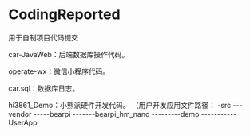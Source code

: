 # CodingReported
用于自制项目代码提交


car-JavaWeb：后端数据库操作代码。

operate-wx：微信小程序代码。

car.sql：数据库日志。

hi3861_Demo：小熊派硬件开发代码。
（用户开发应用文件路径：
	              -src
                ---vendor
                -----bearpi
                -------bearpi_hm_nano
                ---------demo
                -----------UserApp
